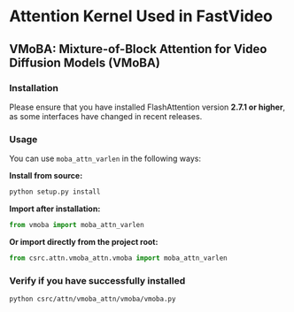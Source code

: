 # Attention Kernel Used in FastVideo

## VMoBA: Mixture-of-Block Attention for Video Diffusion Models (VMoBA)

### Installation
Please ensure that you have installed FlashAttention version **2.7.1 or higher**, as some interfaces have changed in recent releases.

### Usage

You can use `moba_attn_varlen` in the following ways:

**Install from source:**
```bash
python setup.py install
```

**Import after installation:**
```python
from vmoba import moba_attn_varlen
```

**Or import directly from the project root:**
```python
from csrc.attn.vmoba_attn.vmoba import moba_attn_varlen
```

### Verify if you have successfully installed

```bash
python csrc/attn/vmoba_attn/vmoba/vmoba.py
```


